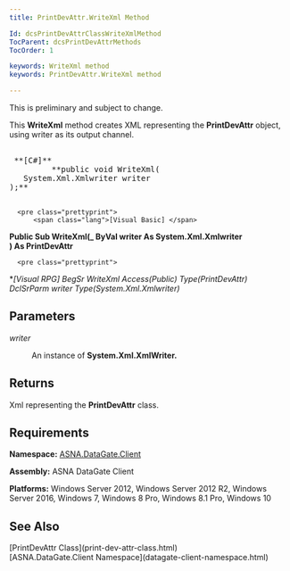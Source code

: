 ```yaml
---
title: PrintDevAttr.WriteXml Method

Id: dcsPrintDevAttrClassWriteXmlMethod
TocParent: dcsPrintDevAttrMethods
TocOrder: 1

keywords: WriteXml method
keywords: PrintDevAttr.WriteXml method

---
```


This is preliminary and subject to change. 

This **WriteXml** method creates XML representing the **PrintDevAttr** object, using writer as its output channel.
<pre class="prettyprint">
        <span class="lang">
 **[C#]** 
        </span> **public void WriteXml(
   System.Xml.Xmlwriter writer
);** 
      </pre>

      <pre class="prettyprint">
          <span class="lang">[Visual Basic] </span>
 **Public Sub WriteXml(_
   ByVal writer As System.Xml.Xmlwriter<br /> ) As PrintDevAttr** 
      </pre>

      <pre class="prettyprint">
 **<span class="lang">[Visual RPG]</span>
  BegSr WriteXml Access(*Public) Type(PrintDevAttr)<br />   DclSrParm writer Type(System.Xml.Xmlwriter)** 
      </pre>

## Parameters

*writer* 
<dl>
        <dd>

An instance of **System.Xml.XmlWriter.** 
</dd>
</dl>

## Returns

Xml representing the **PrintDevAttr** class.
## Requirements

<span> **Namespace:** [ASNA.DataGate.Client](datagate-client-namespace.html) </span> 

<span> **Assembly:** ASNA DataGate Client</span> 

<span> **Platforms:** Windows Server 2012, Windows Server 2012 R2, Windows Server 2016, Windows 7, Windows 8 Pro, Windows 8.1 Pro, Windows 10</span>
## See Also

<dl />
      [PrintDevAttr Class](print-dev-attr-class.html)
      <br />
      [ASNA.DataGate.Client Namespace](datagate-client-namespace.html)

